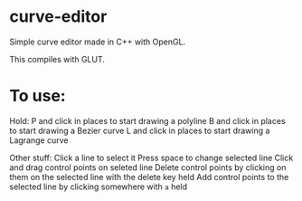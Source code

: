 # curve-editor
Simple curve editor made in C++ with OpenGL.  

This compiles with GLUT.  

# To use: 
Hold:
P and click in places to start drawing a polyline
B and click in places to start drawing a Bezier curve
L and click in places to start drawing a Lagrange curve

Other stuff:
Click a line to select it
Press space to change selected line
Click and drag control points on seleted line
Delete control points by clicking on them on the selected line with the delete key held
Add control points to the selected line by clicking somewhere with `a` held

